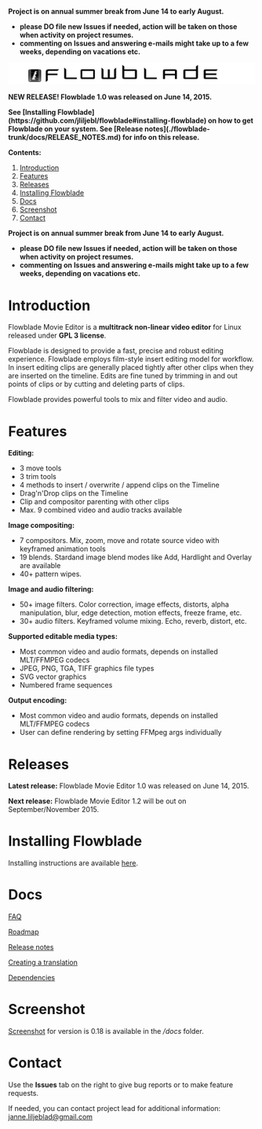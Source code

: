 <b> Project is on annual summer break from June 14 to early August.</b>
  * **please DO file new Issues if needed, action will be taken on those when activity on project resumes.**
  * **commenting on Issues and answering e-mails might take up to a few weeks, depending on vacations etc.**

![Flowblade](flowblade-trunk/Flowblade/res/img/header_text.png "Flowblade")

**NEW RELEASE! Flowblade 1.0 was released on June 14, 2015.**

<b>
See [Installing Flowblade](https://github.com/jliljebl/flowblade#installing-flowblade) on how to get Flowblade on your system. See [Release notes](./flowblade-trunk/docs/RELEASE_NOTES.md) for info on this release.
</b>

**Contents:**
  1. [Introduction](https://github.com/jliljebl/flowblade#introduction)
  1. [Features](https://github.com/jliljebl/flowblade#features)
  1. [Releases](https://github.com/jliljebl/flowblade#releases)
  1. [Installing Flowblade](https://github.com/jliljebl/flowblade#installing-flowblade)
  1. [Docs](https://github.com/jliljebl/flowblade#docs)
  1. [Screenshot](https://github.com/jliljebl/flowblade#screenshot)
  1. [Contact](https://github.com/jliljebl/flowblade#contact)

<b> Project is on annual summer break from June 14 to early August.</b>
  * **please DO file new Issues if needed, action will be taken on those when activity on project resumes.**
  * **commenting on Issues and answering e-mails might take up to a few weeks, depending on vacations etc.**

# Introduction

Flowblade Movie Editor is a **multitrack non-linear video editor** for Linux released under **GPL 3 license**.

Flowblade is designed to provide a fast, precise and robust editing experience. Flowblade  employs film-style insert editing model for workflow. In insert editing clips are generally placed tightly after other clips when they are inserted on the timeline. Edits are fine tuned by trimming in and out points of clips or by cutting and deleting parts of clips.

Flowblade provides powerful tools to mix and filter video and audio.

# Features

**Editing:**

  * 3 move tools
  * 3 trim tools
  * 4 methods to insert / overwrite / append clips on the Timeline
  * Drag'n'Drop clips on the Timeline
  * Clip and compositor parenting with other clips
  * Max. 9 combined video and audio tracks available

**Image compositing:**

  * 7 compositors. Mix, zoom, move and rotate source video with keyframed animation tools
  * 19 blends. Stardand image blend modes like Add, Hardlight and Overlay are available
  * 40+ pattern wipes. 

**Image and audio filtering:**

  * 50+ image filters. Color correction, image effects, distorts, alpha manipulation, blur, edge detection, motion effects, freeze frame, etc.
  * 30+ audio filters. Keyframed volume mixing. Echo, reverb, distort, etc.

**Supported editable media types:**

  * Most common video and audio formats, depends on installed MLT/FFMPEG codecs
  * JPEG, PNG, TGA, TIFF graphics file types
  * SVG vector graphics
  * Numbered frame sequences 

**Output encoding:**

  * Most common video and audio formats, depends on installed MLT/FFMPEG codecs
  * User can define rendering by setting FFMpeg args individually
        
# Releases

**Latest release:** Flowblade Movie Editor 1.0 was released on June 14, 2015.

**Next release:** Flowblade Movie Editor 1.2 will be out on September/November 2015.

# Installing Flowblade

Installing instructions are available [here](./flowblade-trunk/docs/INSTALLING.md).

# Docs

[FAQ](./flowblade-trunk/docs/FAQ.md)

[Roadmap](./flowblade-trunk/docs/ROADMAP.md)

[Release notes](./flowblade-trunk/docs/RELEASE_NOTES.md)

[Creating a translation](./flowblade-trunk/docs/CREATING_TRANSLATION.md)

[Dependencies](./flowblade-trunk/docs/DEPENDENCIES.md)



# Screenshot

[Screenshot](./flowblade-trunk/docs/Screenshot-0-18.png) for version is 0.18 is available in the */docs* folder.

# Contact

Use the **Issues** tab on the right to give bug reports or to make feature requests.

If needed, you can contact project lead for additional information: janne.liljeblad@gmail.com
